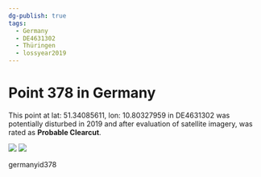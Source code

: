 ```yaml
---
dg-publish: true
tags:
  - Germany
  - DE4631302
  - Thüringen
  - lossyear2019
---
```


# Point 378 in Germany

This point at lat: 51.34085611, lon: 10.80327959 in DE4631302 was potentially disturbed in 2019 and after evaluation of satellite imagery, was rated as **Probable Clearcut**.

<div class='juxtapose' data-showcredits='false'>
<img src='https://baserow-backend-production20240528124524339000000001.s3.amazonaws.com/user_files/WE66pXgm4Yx6UwEm4WySRYe6LewothMP_53e5f4fb977339befd63008450f51480ef6c5e5d57c06fbcf0906331120aafcb.png' data-label='April 2018' />
<img src='https://baserow-backend-production20240528124524339000000001.s3.amazonaws.com/user_files/EBdTz543uX7pd9bSchuhGZG9A7l15NUX_64d38c6813afb852cd4cf51cc6972129a696cee0469015e252c9a62d09bace19.png' data-label='June 2023' />
</div>

germanyid378